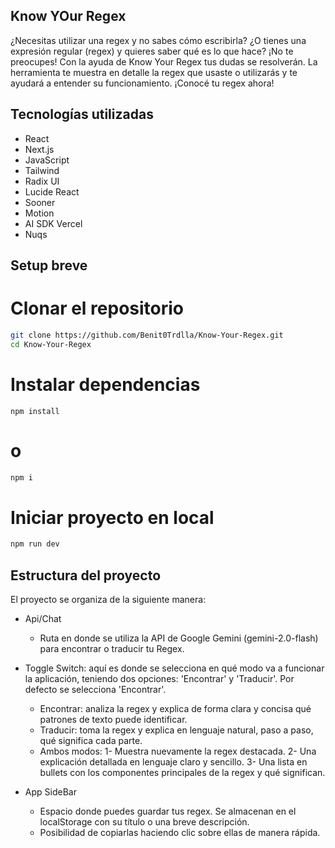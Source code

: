 ## Know YOur Regex

¿Necesitas utilizar una regex y no sabes cómo escribirla? ¿O tienes una expresión regular (regex) y quieres saber qué es lo que hace? ¡No te preocupes! Con la ayuda de Know Your Regex tus dudas se resolverán. La herramienta te muestra en detalle la regex que usaste o utilizarás y te ayudará a entender su funcionamiento. ¡Conocé tu regex ahora!

## Tecnologías utilizadas

- React
- Next.js
- JavaScript
- Tailwind
- Radix UI
- Lucide React
- Sooner
- Motion
- AI SDK Vercel
- Nuqs

## Setup breve

# Clonar el repositorio
```bash
git clone https://github.com/Benit0Trdlla/Know-Your-Regex.git
cd Know-Your-Regex
```
# Instalar dependencias
```bask
npm install
```
# o
```bash
npm i
```
# Iniciar proyecto en local
```bash
npm run dev
```

## Estructura del proyecto

El proyecto se organiza de la siguiente manera:

- Api/Chat
    - Ruta en donde se utiliza la API de Google Gemini (gemini-2.0-flash) para encontrar o traducir tu Regex.

- Toggle Switch: aquí es donde se selecciona en qué modo va a funcionar la aplicación, teniendo dos opciones: 'Encontrar' y 'Traducir'. Por defecto se selecciona 'Encontrar'. 
    - Encontrar: analiza la regex y explica de forma clara y concisa qué patrones de texto puede identificar.
    - Traducir: toma la regex y explica en lenguaje natural, paso a paso, qué significa cada parte.
    - Ambos modos:
      1- Muestra nuevamente la regex destacada.
      2- Una explicación detallada en lenguaje claro y sencillo.
      3- Una lista en bullets con los componentes principales de la regex y qué significan.
      
- App SideBar
    - Espacio donde puedes guardar tus regex. Se almacenan en el localStorage con su título o una breve descripción.
    - Posibilidad de copiarlas haciendo clic sobre ellas de manera rápida.

